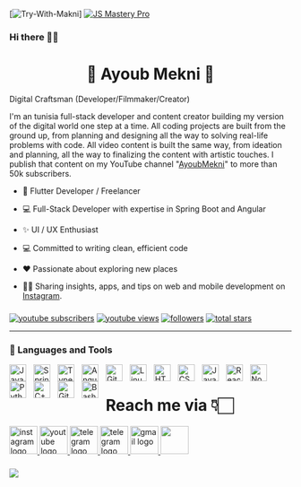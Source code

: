 [![Try-With-Makni](https://i.postimg.cc/9X8q4Z4L/Try-With-Makni.png)]
[![JS Mastery Pro](https://i.postimg.cc/Y24xGvW8/github.png)](https://www.jsmastery.pro)

### Hi there 👋🏻

<h1 align="center"> 🚀 Ayoub Mekni 🚀</h1>
Digital Craftsman (Developer/Filmmaker/Creator)

I'm an tunisia full-stack developer and content creator building my version of the digital world one step at a time. All coding projects are built from the ground up, from planning and designing all the way to solving real-life problems with code. All video content is built the same way, from ideation and planning, all the way to finalizing the content with artistic touches. I publish that content on my YouTube channel "[AyoubMekni][youtube]" to more than 50k subscribers.

* 📱 Flutter Developer / Freelancer
  
* 💻 Full-Stack Developer with expertise in Spring Boot and Angular

* ✨ UI / UX Enthusiast

* 💻 Committed to writing clean, efficient code

* ♥️ Passionate about exploring new places

* 💁🏻 Sharing insights, apps, and tips on web and mobile development on [Instagram](https://instagram.com/).

###
   <p align="left">
      <a href="https://www.youtube.com/c/fknight?sub_confirmation=1">
         <img alt="youtube subscribers" title="Subscribe to my YouTube channel" src="https://custom-icon-badges.demolab.com/youtube/channel/subscribers/UC2WHjPDvbE6O328n17ZGcfg?color=%23E05D44&label=SUBSCRIBE&logo=video&logoColor=white&style=for-the-badge&labelColor=CE4630"/></a> 
      <a href="https://www.youtube.com/c/fknight">
         <img alt="youtube views" title="YouTube views" src="https://custom-icon-badges.demolab.com/youtube/channel/views/UC2WHjPDvbE6O328n17ZGcfg?color=%23E1AD0E&logo=eye&logoColor=white&style=for-the-badge&labelColor=C79600"/></a> 
      <a href="https://github.com/ForrestKnight?tab=followers">
         <img alt="followers" title="Follow me on Github" src="https://custom-icon-badges.demolab.com/github/followers/ForrestKnight?color=236ad3&labelColor=1155ba&style=for-the-badge&logo=person-add&label=Follow&logoColor=white"/></a>
      <a href="https://github.com/ForrestKnight?tab=repositories&sort=stargazers">
         <img alt="total stars" title="Total stars on GitHub" src="https://custom-icon-badges.demolab.com/github/stars/ForrestKnight?color=55960c&style=for-the-badge&labelColor=488207&logo=star"/></a>
   </p>

---

### 🧰 Languages and Tools

<img align="left" alt="Java" width="30px" style="padding-right:10px;" src="https://cdn.jsdelivr.net/gh/devicons/devicon/icons/java/java-original.svg"/>
<img align="left" alt="Spring" width="30px" style="padding-right:10px;" src="https://cdn.jsdelivr.net/gh/devicons/devicon/icons/spring/spring-original.svg" />
<img align="left" alt="TypeScript" width="30px" style="padding-right:10px;" src="https://cdn.jsdelivr.net/gh/devicons/devicon/icons/typescript/typescript-plain.svg" />
<img align="left" alt="Angular" width="30px" style="padding-right:10px;" src="https://cdn.jsdelivr.net/gh/devicons/devicon/icons/angularjs/angularjs-plain.svg" />
<img align="left" alt="Git" width="30px" style="padding-right:10px;" src="https://cdn.jsdelivr.net/gh/devicons/devicon/icons/git/git-original.svg" />
<img align="left" alt="Linux" width="30px" style="padding-right:10px;" src="https://cdn.jsdelivr.net/gh/devicons/devicon/icons/linux/linux-original.svg" />
<img align="left" alt="HTML" width="30px" style="padding-right:10px;" src="https://cdn.jsdelivr.net/gh/devicons/devicon/icons/html5/html5-plain.svg" />
<img align="left" alt="CSS" width="30px" style="padding-right:10px;" src="https://cdn.jsdelivr.net/gh/devicons/devicon/icons/css3/css3-plain.svg" />
<img align="left" alt="JavaScript" width="30px" style="padding-right:10px;" src="https://cdn.jsdelivr.net/gh/devicons/devicon/icons/javascript/javascript-plain.svg" />
<img align="left" alt="React" width="30px" style="padding-right:10px;" src="https://cdn.jsdelivr.net/gh/devicons/devicon/icons/react/react-original.svg" />
<img align="left" alt="NodeJS" width="30px" style="padding-right:10px;" src="https://cdn.jsdelivr.net/gh/devicons/devicon/icons/nodejs/nodejs-original.svg" />
<img align="left" alt="Python" width="30px" style="padding-right:10px;" src="https://cdn.jsdelivr.net/gh/devicons/devicon/icons/python/python-plain.svg" />
<img align="left" alt="C++" width="30px" style="padding-right:10px;" src="https://cdn.jsdelivr.net/gh/devicons/devicon/icons/cplusplus/cplusplus-line.svg" />
<img align="left" alt="GitHub" width="30px" style="padding-right:10px;" src="https://cdn.jsdelivr.net/gh/devicons/devicon/icons/github/github-original.svg" />
<img align="left" alt="Bash" width="30px" style="padding-right:10px;" src="https://cdn.jsdelivr.net/gh/devicons/devicon/icons/bash/bash-original.svg" />
<br />


# Reach me via 👇🏻


  <a href="https://instagram.com/codewithflexz](https://www.instagram.com/ayoub_mekni/" target="_blank">
    <img src="https://github.com/user-attachments/assets/3e1066a5-35cc-4ce4-9035-6fc457c7e4c9"  height="50" alt="instagram logo"  />
  </a>
  <a href="https://www.youtube.com/c/ProgrammingWithFlexZ" target="_blank">
    <img src="https://github.com/user-attachments/assets/191ecd5f-d6c5-4348-ab46-23f9ccd41fb8" height="50" alt="youtube logo"  />
  </a>
  <a href="https://www.linkedin.com/in/amirhossein-bayat-9288a4225" target="_blank">
    <img src="https://github.com/user-attachments/assets/6708f656-58c5-4305-bce9-62663961137a" height="50" alt="telegram logo"  />
  </a>
  <a href="https://tlgrm.in/Codewithflexz" target="_blank">
    <img src="https://github.com/user-attachments/assets/e9b394e0-79b0-475f-baf0-15e6b92864bb" height="50" alt="telegram logo"  />
  </a>
  <a href="https://amirbayat.dev@gmail.com" target="_blank">
    <img src="https://github.com/user-attachments/assets/84b6b4d7-2838-4672-80d4-0b0cc56e5445" height="50" alt="gmail logo"  />
  </a>

  <a href="https://zaap.bio/CodeWithFlexz" target="_blank" rel="noreferrer">
  <img src="https://s3-eu-west-1.amazonaws.com/tpd/logos/60e537346fa87d00016b77cc/0x0.png" width="50" />
  </a>
  
###

  <a href="https://www.buymeacoffee.com/AmirBayat"><img src="https://img.buymeacoffee.com/button-api/?text=Buy me a coffee&emoji=☕&slug=AmirBayat&button_colour=000000&font_colour=ffffff&font_family=Cookie&outline_colour=ffffff&coffee_colour=FFDD00" /></a>

[website]: https://fkcodes.com
[youtube]: https://youtube.com/fknight
